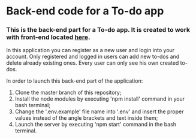 # Back-end code for a To-do app

### This is the back-end part for a To-do app. It is created to work with front-end located [here](https://github.com/Dominykas-Zernys/todo-app-front-end).

In this application you can register as a new user and login into your account. Only registered and logged in users can add new to-dos and delete already existing ones. Every user can only see his own created to-dos.

In order to launch this back-end part of the application:

1. Clone the master branch of this repository;
2. Install the node modules by executing 'npm install' command in your bash terminal;
3. Change the '.env.example' file name into '.env' and insert the proper values instead of the angle brackets and text inside them;
4. Launch the server by executing 'npm start' command in the bash terminal.

